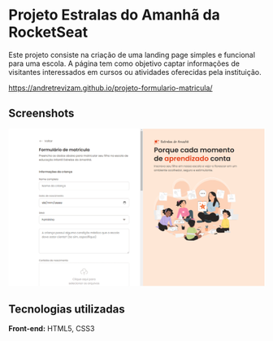 
# Projeto Estralas do Amanhã da RocketSeat

Este projeto consiste na criação de uma landing page simples e funcional para uma escola. A página tem como objetivo captar informações de visitantes interessados em cursos ou atividades oferecidas pela instituição.

https://andretrevizam.github.io/projeto-formulario-matricula/






## Screenshots

![App Screenshot](https://github.com/AndreTrevizam/projeto-formulario-matricula/blob/main/assets/screenshots/screenshot.png?raw=true)


## Tecnologias utilizadas

**Front-end:** HTML5, CSS3



